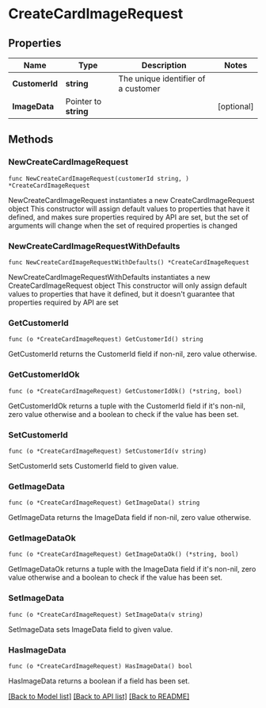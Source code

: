 # CreateCardImageRequest

## Properties

Name | Type | Description | Notes
------------ | ------------- | ------------- | -------------
**CustomerId** | **string** | The unique identifier of a customer | 
**ImageData** | Pointer to **string** |  | [optional] 

## Methods

### NewCreateCardImageRequest

`func NewCreateCardImageRequest(customerId string, ) *CreateCardImageRequest`

NewCreateCardImageRequest instantiates a new CreateCardImageRequest object
This constructor will assign default values to properties that have it defined,
and makes sure properties required by API are set, but the set of arguments
will change when the set of required properties is changed

### NewCreateCardImageRequestWithDefaults

`func NewCreateCardImageRequestWithDefaults() *CreateCardImageRequest`

NewCreateCardImageRequestWithDefaults instantiates a new CreateCardImageRequest object
This constructor will only assign default values to properties that have it defined,
but it doesn't guarantee that properties required by API are set

### GetCustomerId

`func (o *CreateCardImageRequest) GetCustomerId() string`

GetCustomerId returns the CustomerId field if non-nil, zero value otherwise.

### GetCustomerIdOk

`func (o *CreateCardImageRequest) GetCustomerIdOk() (*string, bool)`

GetCustomerIdOk returns a tuple with the CustomerId field if it's non-nil, zero value otherwise
and a boolean to check if the value has been set.

### SetCustomerId

`func (o *CreateCardImageRequest) SetCustomerId(v string)`

SetCustomerId sets CustomerId field to given value.


### GetImageData

`func (o *CreateCardImageRequest) GetImageData() string`

GetImageData returns the ImageData field if non-nil, zero value otherwise.

### GetImageDataOk

`func (o *CreateCardImageRequest) GetImageDataOk() (*string, bool)`

GetImageDataOk returns a tuple with the ImageData field if it's non-nil, zero value otherwise
and a boolean to check if the value has been set.

### SetImageData

`func (o *CreateCardImageRequest) SetImageData(v string)`

SetImageData sets ImageData field to given value.

### HasImageData

`func (o *CreateCardImageRequest) HasImageData() bool`

HasImageData returns a boolean if a field has been set.


[[Back to Model list]](../README.md#documentation-for-models) [[Back to API list]](../README.md#documentation-for-api-endpoints) [[Back to README]](../README.md)


